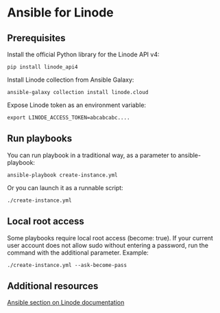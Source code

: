 # Ansible for Linode

## Prerequisites
Install the official Python library for the Linode API v4:
```
pip install linode_api4
```

Install Linode collection from Ansible Galaxy:
```
ansible-galaxy collection install linode.cloud
```

Expose Linode token as an environment variable:
```
export LINODE_ACCESS_TOKEN=abcabcabc....
```

## Run playbooks
You can run playbook in a traditional way, as a parameter to ansible-playbook:
```
ansible-playbook create-instance.yml
```

Or you can launch it as a runnable script:
```
./create-instance.yml
```

## Local root access
Some playbooks require local root access (become: true). 
If your current user account does not allow sudo without entering a password,
run the command with the additional parameter. Example:
```
./create-instance.yml --ask-become-pass
```

## Additional resources
[Ansible section on Linode documentation](https://www.linode.com/docs/guides/deploy-linodes-using-ansible/)